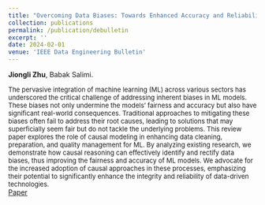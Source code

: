 ```yaml
---
title: "Overcoming Data Biases: Towards Enhanced Accuracy and Reliability in Machine Learning."
collection: publications
permalink: /publication/debulletin
excerpt: ''
date: 2024-02-01
venue: 'IEEE Data Engineering Bulletin'
---
```

**Jiongli Zhu**, Babak Salimi.<br>

<font size=2>The pervasive integration of machine learning (ML) across various sectors has underscored the critical challenge of addressing inherent biases in ML models. These biases not only undermine the models’ fairness and accuracy but also have significant real-world consequences. Traditional approaches to mitigating these biases often fail to address their root causes, leading to solutions that may superficially seem fair but do not tackle the underlying problems. This review paper explores the role of causal modeling in enhancing data cleaning, preparation, and quality management for ML. By analyzing existing research, we demonstrate how causal reasoning can effectively identify and rectify data biases, thus improving the fairness and accuracy of ML models. We advocate for the increased adoption of causal approaches in these processes, emphasizing their potential to significantly enhance the integrity and reliability of data-driven technologies.</font>
<br>
[Paper](http://sites.computer.org/debull/A24mar/A24MAR-CD.pdf#page=20)
